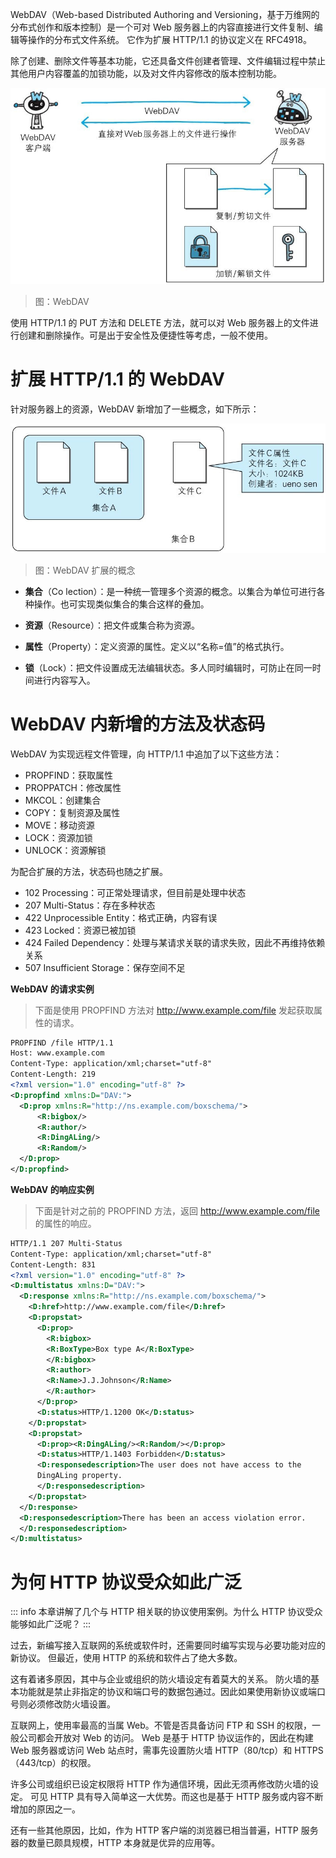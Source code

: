 WebDAV（Web-based Distributed Authoring and Versioning，基于万维网的分布式创作和版本控制）是一个可对 Web 服务器上的内容直接进行文件复制、编辑等操作的分布式文件系统。
它作为扩展 HTTP/1.1 的协议定义在 RFC4918。

除了创建、删除文件等基本功能，它还具备文件创建者管理、文件编辑过程中禁止其他用户内容覆盖的加锁功能，以及对文件内容修改的版本控制功能。

![img](./assets/07.png)
> 图：WebDAV

使用 HTTP/1.1 的 PUT 方法和 DELETE 方法，就可以对 Web 服务器上的文件进行创建和删除操作。可是出于安全性及便捷性等考虑，一般不使用。










# 扩展 HTTP/1.1 的 WebDAV

针对服务器上的资源，WebDAV 新增加了一些概念，如下所示：

![img](./assets/08.png)
> 图：WebDAV 扩展的概念

- **集合**（Co lection）：是一种统一管理多个资源的概念。以集合为单位可进行各种操作。也可实现类似集合的集合这样的叠加。

- **资源**（Resource）：把文件或集合称为资源。

- **属性**（Property）：定义资源的属性。定义以“名称=值”的格式执行。

- **锁**（Lock）：把文件设置成无法编辑状态。多人同时编辑时，可防止在同一时间进行内容写入。










# WebDAV 内新增的方法及状态码

WebDAV 为实现远程文件管理，向 HTTP/1.1 中追加了以下这些方法：

- PROPFIND：获取属性
- PROPPATCH：修改属性
- MKCOL：创建集合
- COPY：复制资源及属性
- MOVE：移动资源
- LOCK：资源加锁
- UNLOCK：资源解锁

为配合扩展的方法，状态码也随之扩展。

- 102 Processing：可正常处理请求，但目前是处理中状态
- 207 Multi-Status：存在多种状态
- 422 Unprocessible Entity：格式正确，内容有误
- 423 Locked：资源已被加锁
- 424 Failed Dependency：处理与某请求关联的请求失败，因此不再维持依赖关系
- 507 Insufficient Storage：保存空间不足

**WebDAV 的请求实例**

> 下面是使用 PROPFIND 方法对 http://www.example.com/file 发起获取属性的请求。

```xml
PROPFIND /file HTTP/1.1
Host: www.example.com
Content-Type: application/xml;charset="utf-8"
Content-Length: 219
<?xml version="1.0" encoding="utf-8" ?>
<D:propfind xmlns:D="DAV:">
  <D:prop xmlns:R="http://ns.example.com/boxschema/">
      <R:bigbox/>
      <R:author/>
      <R:DingALing/>
      <R:Random/>
  </D:prop>
</D:propfind>
```

**WebDAV 的响应实例**

> 下面是针对之前的 PROPFIND 方法，返回 http://www.example.com/file 的属性的响应。

```xml
HTTP/1.1 207 Multi-Status
Content-Type: application/xml;charset="utf-8"
Content-Length: 831
<?xml version="1.0" encoding="utf-8" ?>
<D:multistatus xmlns:D="DAV:">
  <D:response xmlns:R="http://ns.example.com/boxschema/">
    <D:href>http://www.example.com/file</D:href>
    <D:propstat>
      <D:prop>
        <R:bigbox>
        <R:BoxType>Box type A</R:BoxType>
        </R:bigbox>
        <R:author>
        <R:Name>J.J.Johnson</R:Name>
        </R:author>
      </D:prop>
      <D:status>HTTP/1.1200 OK</D:status>
    </D:propstat>
    <D:propstat>
      <D:prop><R:DingALing/><R:Random/></D:prop>
      <D:status>HTTP/1.1403 Forbidden</D:status>
      <D:responsedescription>The user does not have access to the
      DingALing property.
      </D:responsedescription>
    </D:propstat>
  </D:response>
  <D:responsedescription>There has been an access violation error.
  </D:responsedescription>
</D:multistatus>
```










# 为何 HTTP 协议受众如此广泛

::: info
本章讲解了几个与 HTTP 相关联的协议使用案例。为什么 HTTP 协议受众能够如此广泛呢？
:::

过去，新编写接入互联网的系统或软件时，还需要同时编写实现与必要功能对应的新协议。
但最近，使用 HTTP 的系统和软件占了绝大多数。

这有着诸多原因，其中与企业或组织的防火墙设定有着莫大的关系。
防火墙的基本功能就是禁止非指定的协议和端口号的数据包通过。因此如果使用新协议或端口号则必须修改防火墙设置。

互联网上，使用率最高的当属 Web。不管是否具备访问 FTP 和 SSH 的权限，一般公司都会开放对 Web 的访问。
Web 是基于 HTTP 协议运作的，因此在构建 Web 服务器或访问 Web 站点时，需事先设置防火墙 HTTP（80/tcp）和 HTTPS（443/tcp）的权限。

许多公司或组织已设定权限将 HTTP 作为通信环境，因此无须再修改防火墙的设定。
可见 HTTP 具有导入简单这一大优势。而这也是基于 HTTP 服务或内容不断增加的原因之一。

还有一些其他原因，比如，作为 HTTP 客户端的浏览器已相当普遍，HTTP 服务器的数量已颇具规模，HTTP 本身就是优异的应用等。
